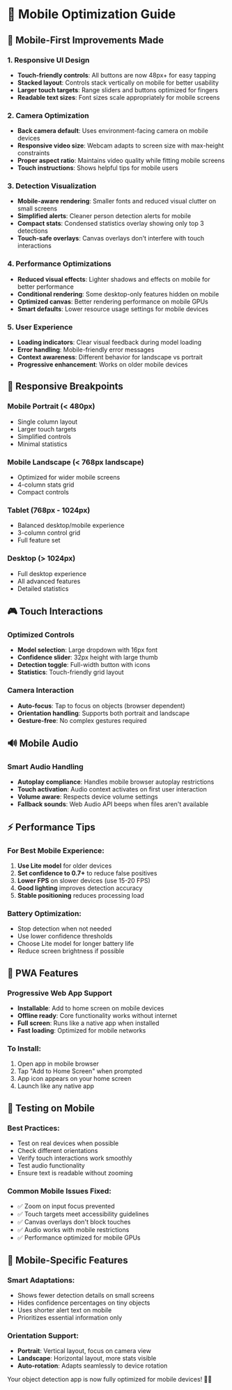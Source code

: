 # 📱 Mobile Optimization Guide

## 🎯 Mobile-First Improvements Made

### **1. Responsive UI Design**
- **Touch-friendly controls**: All buttons are now 48px+ for easy tapping
- **Stacked layout**: Controls stack vertically on mobile for better usability
- **Larger touch targets**: Range sliders and buttons optimized for fingers
- **Readable text sizes**: Font sizes scale appropriately for mobile screens

### **2. Camera Optimization**
- **Back camera default**: Uses environment-facing camera on mobile devices
- **Responsive video size**: Webcam adapts to screen size with max-height constraints
- **Proper aspect ratio**: Maintains video quality while fitting mobile screens
- **Touch instructions**: Shows helpful tips for mobile users

### **3. Detection Visualization**
- **Mobile-aware rendering**: Smaller fonts and reduced visual clutter on small screens
- **Simplified alerts**: Cleaner person detection alerts for mobile
- **Compact stats**: Condensed statistics overlay showing only top 3 detections
- **Touch-safe overlays**: Canvas overlays don't interfere with touch interactions

### **4. Performance Optimizations**
- **Reduced visual effects**: Lighter shadows and effects on mobile for better performance
- **Conditional rendering**: Some desktop-only features hidden on mobile
- **Optimized canvas**: Better rendering performance on mobile GPUs
- **Smart defaults**: Lower resource usage settings for mobile devices

### **5. User Experience**
- **Loading indicators**: Clear visual feedback during model loading
- **Error handling**: Mobile-friendly error messages
- **Context awareness**: Different behavior for landscape vs portrait
- **Progressive enhancement**: Works on older mobile devices

## 📐 Responsive Breakpoints

### **Mobile Portrait** (< 480px)
- Single column layout
- Larger touch targets
- Simplified controls
- Minimal statistics

### **Mobile Landscape** (< 768px landscape)
- Optimized for wider mobile screens
- 4-column stats grid
- Compact controls

### **Tablet** (768px - 1024px)
- Balanced desktop/mobile experience
- 3-column control grid
- Full feature set

### **Desktop** (> 1024px)
- Full desktop experience
- All advanced features
- Detailed statistics

## 🎮 Touch Interactions

### **Optimized Controls**
- **Model selection**: Large dropdown with 16px font
- **Confidence slider**: 32px height with large thumb
- **Detection toggle**: Full-width button with icons
- **Statistics**: Touch-friendly grid layout

### **Camera Interaction**
- **Auto-focus**: Tap to focus on objects (browser dependent)
- **Orientation handling**: Supports both portrait and landscape
- **Gesture-free**: No complex gestures required

## 🔊 Mobile Audio

### **Smart Audio Handling**
- **Autoplay compliance**: Handles mobile browser autoplay restrictions
- **Touch activation**: Audio context activates on first user interaction
- **Volume aware**: Respects device volume settings
- **Fallback sounds**: Web Audio API beeps when files aren't available

## ⚡ Performance Tips

### **For Best Mobile Experience:**

1. **Use Lite model** for older devices
2. **Set confidence to 0.7+** to reduce false positives
3. **Lower FPS** on slower devices (use 15-20 FPS)
4. **Good lighting** improves detection accuracy
5. **Stable positioning** reduces processing load

### **Battery Optimization:**
- Stop detection when not needed
- Use lower confidence thresholds
- Choose Lite model for longer battery life
- Reduce screen brightness if possible

## 📱 PWA Features

### **Progressive Web App Support**
- **Installable**: Add to home screen on mobile devices
- **Offline ready**: Core functionality works without internet
- **Full screen**: Runs like a native app when installed
- **Fast loading**: Optimized for mobile networks

### **To Install:**
1. Open app in mobile browser
2. Tap "Add to Home Screen" when prompted
3. App icon appears on your home screen
4. Launch like any native app

## 🧪 Testing on Mobile

### **Best Practices:**
- Test on real devices when possible
- Check different orientations
- Verify touch interactions work smoothly
- Test audio functionality
- Ensure text is readable without zooming

### **Common Mobile Issues Fixed:**
- ✅ Zoom on input focus prevented
- ✅ Touch targets meet accessibility guidelines
- ✅ Canvas overlays don't block touches
- ✅ Audio works with mobile restrictions
- ✅ Performance optimized for mobile GPUs

## 🎯 Mobile-Specific Features

### **Smart Adaptations:**
- Shows fewer detection details on small screens
- Hides confidence percentages on tiny objects
- Uses shorter alert text on mobile
- Prioritizes essential information only

### **Orientation Support:**
- **Portrait**: Vertical layout, focus on camera view
- **Landscape**: Horizontal layout, more stats visible
- **Auto-rotation**: Adapts seamlessly to device rotation

Your object detection app is now fully optimized for mobile devices! 📱✨
